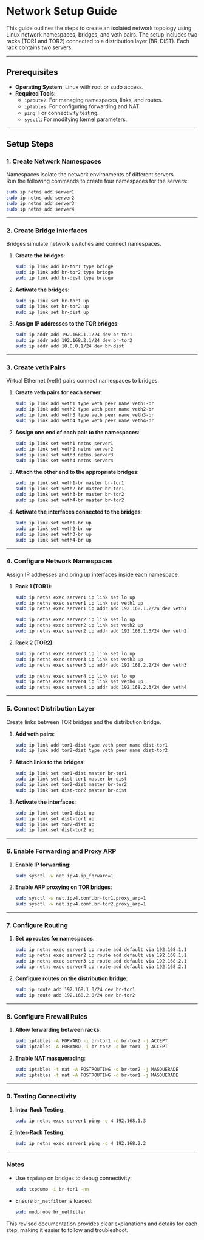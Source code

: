 # **Network Setup Guide**

This guide outlines the steps to create an isolated network topology using Linux network namespaces, bridges, and veth pairs. The setup includes two racks (TOR1 and TOR2) connected to a distribution layer (BR-DIST). Each rack contains two servers.  

---

## **Prerequisites**
- **Operating System**: Linux with root or sudo access.
- **Required Tools**:
  - `iproute2`: For managing namespaces, links, and routes.
  - `iptables`: For configuring forwarding and NAT.
  - `ping`: For connectivity testing.
  - `sysctl`: For modifying kernel parameters.

---

## **Setup Steps**

### **1. Create Network Namespaces**
Namespaces isolate the network environments of different servers.  
Run the following commands to create four namespaces for the servers:  
```bash
sudo ip netns add server1
sudo ip netns add server2
sudo ip netns add server3
sudo ip netns add server4
```

---

### **2. Create Bridge Interfaces**
Bridges simulate network switches and connect namespaces.  
1. **Create the bridges**:
   ```bash
   sudo ip link add br-tor1 type bridge
   sudo ip link add br-tor2 type bridge
   sudo ip link add br-dist type bridge
   ```
2. **Activate the bridges**:
   ```bash
   sudo ip link set br-tor1 up
   sudo ip link set br-tor2 up
   sudo ip link set br-dist up
   ```
3. **Assign IP addresses to the TOR bridges**:
   ```bash
   sudo ip addr add 192.168.1.1/24 dev br-tor1
   sudo ip addr add 192.168.2.1/24 dev br-tor2
   sudo ip addr add 10.0.0.1/24 dev br-dist
   ```

---

### **3. Create veth Pairs**
Virtual Ethernet (veth) pairs connect namespaces to bridges.  
1. **Create veth pairs for each server**:
   ```bash
   sudo ip link add veth1 type veth peer name veth1-br
   sudo ip link add veth2 type veth peer name veth2-br
   sudo ip link add veth3 type veth peer name veth3-br
   sudo ip link add veth4 type veth peer name veth4-br
   ```
2. **Assign one end of each pair to the namespaces**:
   ```bash
   sudo ip link set veth1 netns server1
   sudo ip link set veth2 netns server2
   sudo ip link set veth3 netns server3
   sudo ip link set veth4 netns server4
   ```
3. **Attach the other end to the appropriate bridges**:
   ```bash
   sudo ip link set veth1-br master br-tor1
   sudo ip link set veth2-br master br-tor1
   sudo ip link set veth3-br master br-tor2
   sudo ip link set veth4-br master br-tor2
   ```
4. **Activate the interfaces connected to the bridges**:
   ```bash
   sudo ip link set veth1-br up
   sudo ip link set veth2-br up
   sudo ip link set veth3-br up
   sudo ip link set veth4-br up
   ```

---

### **4. Configure Network Namespaces**
Assign IP addresses and bring up interfaces inside each namespace.  
1. **Rack 1 (TOR1)**:
   ```bash
   sudo ip netns exec server1 ip link set lo up
   sudo ip netns exec server1 ip link set veth1 up
   sudo ip netns exec server1 ip addr add 192.168.1.2/24 dev veth1

   sudo ip netns exec server2 ip link set lo up
   sudo ip netns exec server2 ip link set veth2 up
   sudo ip netns exec server2 ip addr add 192.168.1.3/24 dev veth2
   ```
2. **Rack 2 (TOR2)**:
   ```bash
   sudo ip netns exec server3 ip link set lo up
   sudo ip netns exec server3 ip link set veth3 up
   sudo ip netns exec server3 ip addr add 192.168.2.2/24 dev veth3

   sudo ip netns exec server4 ip link set lo up
   sudo ip netns exec server4 ip link set veth4 up
   sudo ip netns exec server4 ip addr add 192.168.2.3/24 dev veth4
   ```

---

### **5. Connect Distribution Layer**
Create links between TOR bridges and the distribution bridge.  
1. **Add veth pairs**:
   ```bash
   sudo ip link add tor1-dist type veth peer name dist-tor1
   sudo ip link add tor2-dist type veth peer name dist-tor2
   ```
2. **Attach links to the bridges**:
   ```bash
   sudo ip link set tor1-dist master br-tor1
   sudo ip link set dist-tor1 master br-dist
   sudo ip link set tor2-dist master br-tor2
   sudo ip link set dist-tor2 master br-dist
   ```
3. **Activate the interfaces**:
   ```bash
   sudo ip link set tor1-dist up
   sudo ip link set dist-tor1 up
   sudo ip link set tor2-dist up
   sudo ip link set dist-tor2 up
   ```

---

### **6. Enable Forwarding and Proxy ARP**
1. **Enable IP forwarding**:
   ```bash
   sudo sysctl -w net.ipv4.ip_forward=1
   ```
2. **Enable ARP proxying on TOR bridges**:
   ```bash
   sudo sysctl -w net.ipv4.conf.br-tor1.proxy_arp=1
   sudo sysctl -w net.ipv4.conf.br-tor2.proxy_arp=1
   ```

---

### **7. Configure Routing**
1. **Set up routes for namespaces**:
   ```bash
   sudo ip netns exec server1 ip route add default via 192.168.1.1
   sudo ip netns exec server2 ip route add default via 192.168.1.1
   sudo ip netns exec server3 ip route add default via 192.168.2.1
   sudo ip netns exec server4 ip route add default via 192.168.2.1
   ```
2. **Configure routes on the distribution bridge**:
   ```bash
   sudo ip route add 192.168.1.0/24 dev br-tor1
   sudo ip route add 192.168.2.0/24 dev br-tor2
   ```

---

### **8. Configure Firewall Rules**
1. **Allow forwarding between racks**:
   ```bash
   sudo iptables -A FORWARD -i br-tor1 -o br-tor2 -j ACCEPT
   sudo iptables -A FORWARD -i br-tor2 -o br-tor1 -j ACCEPT
   ```
2. **Enable NAT masquerading**:
   ```bash
   sudo iptables -t nat -A POSTROUTING -o br-tor2 -j MASQUERADE
   sudo iptables -t nat -A POSTROUTING -o br-tor1 -j MASQUERADE
   ```

---

### **9. Testing Connectivity**
1. **Intra-Rack Testing**:
   ```bash
   sudo ip netns exec server1 ping -c 4 192.168.1.3
   ```
2. **Inter-Rack Testing**:
   ```bash
   sudo ip netns exec server1 ping -c 4 192.168.2.2
   ```

---

### **Notes**
- Use `tcpdump` on bridges to debug connectivity:
  ```bash
  sudo tcpdump -i br-tor1 -nn
  ```
- Ensure `br_netfilter` is loaded:
  ```bash
  sudo modprobe br_netfilter
  ```

This revised documentation provides clear explanations and details for each step, making it easier to follow and troubleshoot.